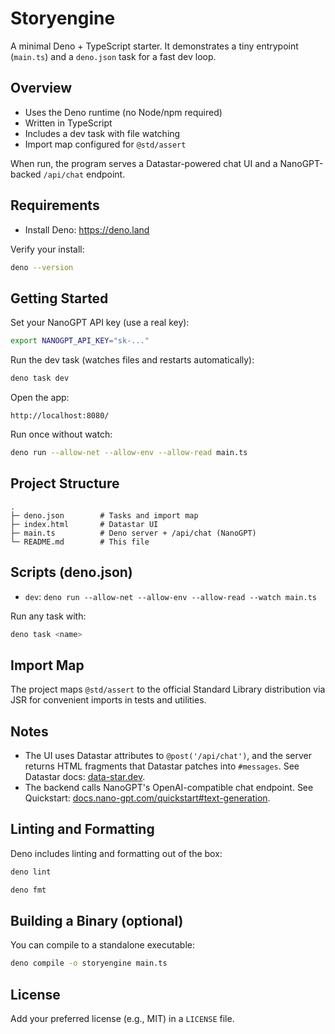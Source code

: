 # Storyengine

A minimal Deno + TypeScript starter. It demonstrates a tiny entrypoint (`main.ts`) and a `deno.json` task for a fast dev loop.

## Overview
- Uses the Deno runtime (no Node/npm required)
- Written in TypeScript
- Includes a dev task with file watching
- Import map configured for `@std/assert`

When run, the program serves a Datastar-powered chat UI and a NanoGPT-backed `/api/chat` endpoint.

## Requirements
- Install Deno: https://deno.land

Verify your install:
```bash
deno --version
```

## Getting Started
Set your NanoGPT API key (use a real key):
```bash
export NANOGPT_API_KEY="sk-..."
```

Run the dev task (watches files and restarts automatically):
```bash
deno task dev
```

Open the app:
```text
http://localhost:8080/
```

Run once without watch:
```bash
deno run --allow-net --allow-env --allow-read main.ts
```

## Project Structure
```text
.
├─ deno.json        # Tasks and import map
├─ index.html       # Datastar UI
├─ main.ts          # Deno server + /api/chat (NanoGPT)
└─ README.md        # This file
```

## Scripts (deno.json)
- `dev`: `deno run --allow-net --allow-env --allow-read --watch main.ts`

Run any task with:
```bash
deno task <name>
```

## Import Map
The project maps `@std/assert` to the official Standard Library distribution via JSR for convenient imports in tests and utilities.

## Notes
- The UI uses Datastar attributes to `@post('/api/chat')`, and the server returns HTML fragments that Datastar patches into `#messages`. See Datastar docs: [data-star.dev](https://data-star.dev/).
- The backend calls NanoGPT's OpenAI-compatible chat endpoint. See Quickstart: [docs.nano-gpt.com/quickstart#text-generation](https://docs.nano-gpt.com/quickstart#text-generation).

## Linting and Formatting
Deno includes linting and formatting out of the box:
```bash
deno lint
```
```bash
deno fmt
```

## Building a Binary (optional)
You can compile to a standalone executable:
```bash
deno compile -o storyengine main.ts
```

## License
Add your preferred license (e.g., MIT) in a `LICENSE` file.
